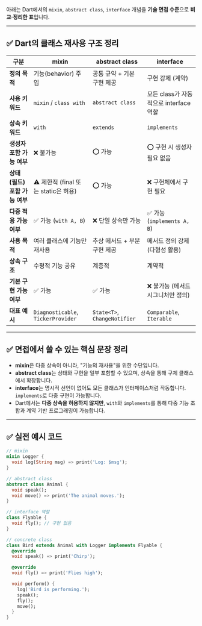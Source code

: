 아래는 Dart에서의 `mixin`, `abstract class`, `interface` 개념을 **기술 면접 수준**으로 **비교·정리한 표**입니다.

---

## ✅ Dart의 클래스 재사용 구조 정리

| 구분                  | mixin                              | abstract class               | interface                    |
| ------------------- | ---------------------------------- | ---------------------------- | ---------------------------- |
| **정의 목적**           | 기능(behavior) 주입                    | 공통 규약 + 기본 구현 제공             | 구현 강제 (계약)                   |
| **사용 키워드**          | `mixin` / `class with`             | `abstract class`             | 모든 class가 자동적으로 interface 역할 |
| **상속 키워드**          | `with`                             | `extends`                    | `implements`                 |
| **생성자 포함 가능 여부**    | ❌ 불가능                              | ⭕ 가능                         | ⭕ 구현 시 생성자 필요 없음             |
| **상태(필드) 포함 가능 여부** | ⚠️ 제한적 (final 또는 static은 허용)       | ⭕ 가능                         | ❌ 구현체에서 구현 필요                |
| **다중 적용 가능 여부**     | ✅ 가능 (`with A, B`)                 | ❌ 단일 상속만 가능                  | ✅ 가능 (`implements A, B`)     |
| **사용 목적**           | 여러 클래스에 기능만 재사용                    | 추상 메서드 + 부분 구현 제공            | 메서드 정의 강제 (다형성 활용)           |
| **상속 구조**           | 수평적 기능 공유                          | 계층적                          | 계약적                          |
| **기본 구현 가능 여부**     | ✅ 가능                               | ✅ 가능                         | ❌ 불가능 (메서드 시그니처만 정의)         |
| **대표 예시**           | `Diagnosticable`, `TickerProvider` | `State<T>`, `ChangeNotifier` | `Comparable`, `Iterable`     |

---

## ✅ 면접에서 쓸 수 있는 핵심 문장 정리

* **mixin**은 다중 상속이 아니라, "기능의 재사용"을 위한 수단입니다.
* **abstract class**는 상태와 구현을 일부 포함할 수 있으며, 상속을 통해 구체 클래스에서 확장합니다.
* **interface**는 명시적 선언이 없어도 모든 클래스가 인터페이스처럼 작동합니다. `implements`로 다중 구현이 가능합니다.
* Dart에서는 **다중 상속을 허용하지 않지만**, `with`와 `implements`를 통해 다중 기능 조합과 계약 기반 프로그래밍이 가능합니다.

---

## ✅ 실전 예시 코드

```dart
// mixin
mixin Logger {
  void log(String msg) => print('Log: $msg');
}

// abstract class
abstract class Animal {
  void speak();
  void move() => print('The animal moves.');
}

// interface 역할
class Flyable {
  void fly(); // 구현 없음
}

// concrete class
class Bird extends Animal with Logger implements Flyable {
  @override
  void speak() => print('Chirp');

  @override
  void fly() => print('Flies high');

  void perform() {
    log('Bird is performing.');
    speak();
    fly();
    move();
  }
}
```
